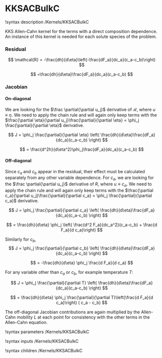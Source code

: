 # KKSACBulkC
!syntax description /Kernels/KKSACBulkC

KKS Allen-Cahn kernel for the terms with a direct composition dependence.
An instance of this kernel is needed for each solute species of the problem.

### Residual

$$
\mathcal{R} = -\frac{dh}{d\eta}\left(-\frac{dF_a}{dc_a}(c_a-c_b)\right)
$$

$$
=\frac{dh}{d\eta}\frac{dF_a}{dc_a}(c_a-c_b)
$$

### Jacobian

#### On-diagonal

We are looking for the $\frac \partial{\partial u_j}$ derivative of $\mathcal{R}$, where
$u\equiv\eta$. We need to apply the chain rule and will again only keep terms
with the $\frac{\partial \eta}{\partial u_j}\frac{\partial}{\partial \eta} = \phi_j \frac{\partial}{\partial \eta}$
derivative.

$$
J = \phi_j \frac{\partial}{\partial \eta} \left( \frac{dh}{d\eta}\frac{dF_a}{dc_a}(c_a-c_b) \right)
$$

$$
= \frac{d^2h}{d\eta^2}\phi_j\frac{dF_a}{dc_a}(c_a-c_b)
$$

#### Off-diagonal

Since $c_a$ and $c_b$ appear in the residual, their effect must be calculated
separately from any other variable dependence. For $c_a$, we are looking for the
$\frac \partial{\partial u_j}$ derivative of $R$, where $u\equiv c_a$. We need to
apply the chain rule and will again only keep terms with the
$\frac{\partial c_a}{\partial u_j}\frac{\partial}{\partial c_a} = \phi_j \frac{\partial}{\partial c_a}$
derivative.

$$
J = \phi_j \frac{\partial}{\partial c_a} \left( \frac{dh}{d\eta}\frac{dF_a}{dc_a}(c_a-c_b) \right)
$$

$$
= \frac{dh}{d\eta} \phi_j \left( \frac{d^2 F_a}{dc_a^2}(c_a-c_b) + \frac{d F_a}{d c_a}\right)
$$

Similarly for $c_b$,
$$
J = \phi_j \frac{\partial}{\partial c_b} \left( \frac{dh}{d\eta}\frac{dF_a}{dc_a}(c_a-c_b) \right)
$$

$$
= -\frac{dh}{d\eta} \phi_j  \frac{d F_a}{d c_a}
$$

For any variable other than $c_a$ or $c_b$, for example temperature $T$:

$$
J = \phi_j \frac{\partial}{\partial T} \left( \frac{dh}{d\eta}\frac{dF_a}{dc_a}(c_a-c_b) \right)
$$

$$
= \frac{dh}{d\eta} \phi_j  \frac{\partial}{\partial T}\left(\frac{d F_a}{d c_a}\right) ( c_a - c_b)
$$

The off-diagonal Jacobian contributions are again multiplied by the Allen-Cahn
mobility $L$ at each point for consistency with the other terms in the Allen-Cahn
equation.

!syntax parameters /Kernels/KKSACBulkC

!syntax inputs /Kernels/KKSACBulkC

!syntax children /Kernels/KKSACBulkC
